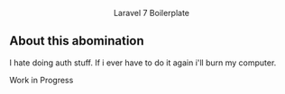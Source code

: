<p align="center">Laravel 7 Boilerplate</p>

## About this abomination

I hate doing auth stuff. If i ever have to do it again i'll burn my computer.

Work in Progress

